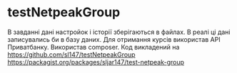 # testNetpeakGroup
В завданні дані настройок і історії зберігаються в файлах. В реалі ці дані записувались би в базу даних.
Для отримання курсів використав API Приватбанку.
Використав composer. 
Код викладений на https://github.com/sl147/testNetpeakGroup
https://packagist.org/packages/sljar147/test-netpeak-group